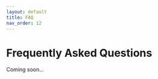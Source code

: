 ```yaml
---
layout: default
title: FAQ
nav_order: 12
---
```


# Frequently Asked Questions

<i class="fas fa-construction"></i> Coming soon...
